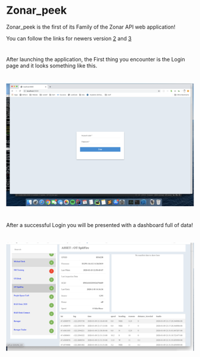 # Zonar_peek

Zonar_peek is the first of its Family of the Zonar API web application!

You can follow the links for newers version [2](https://github.com/Otmak/zpeek) and [3](https://github.com/Otmak/gtc_wanna_b)
#
After launching the application, the First thing you encounter is the Login page and it looks something like this.
#
![alt text](https://github.com/Otmak/zonar_peek/blob/master/zpeek1_login.png?raw=true)

#
#

After a successful Login you will be presented with a dashboard full of data!
#
![alt text](https://github.com/Otmak/zonar_peek/blob/master/zpeek1_dash.png?raw=true)

